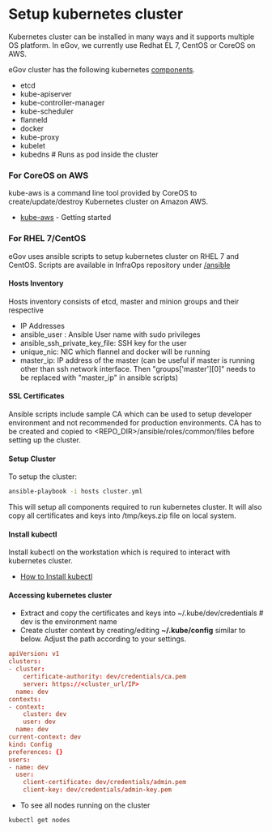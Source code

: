 # Setup kubernetes cluster

Kubernetes cluster can be installed in many ways and it supports multiple OS platform.
In eGov, we currently use Redhat EL 7, CentOS or CoreOS on AWS.

eGov cluster has the following kubernetes [components](https://kubernetes.io/docs/concepts/overview/components/).

* etcd					
* kube-apiserver
* kube-controller-manager
* kube-scheduler
* flanneld
* docker
* kube-proxy
* kubelet
* kubedns  # Runs as pod inside the cluster

### For CoreOS on AWS

kube-aws is a command line tool provided by CoreOS to create/update/destroy Kubernetes cluster on Amazon AWS.

* [kube-aws](https://kubernetes-incubator.github.io/kube-aws/getting-started/) - Getting started

### For RHEL 7/CentOS

eGov uses ansible scripts to setup kubernetes cluster on RHEL 7 and CentOS. Scripts are available in InfraOps repository under [/ansible](https://github.com/egovernments/eGov-infraOps/tree/master/ansible)


#### Hosts Inventory

Hosts inventory consists of etcd, master and minion groups and their respective

* IP Addresses
* ansible_user : Ansible User name with sudo privileges
* ansible_ssh_private_key_file: SSH key for the user
* unique_nic: NIC which flannel and docker will be running
* master_ip: IP address of the master (can be useful if master is running other than ssh network interface. Then "groups['master'][0]" needs to be replaced with "master_ip" in ansible scripts)

#### SSL Certificates

Ansible scripts include sample CA which can be used to setup developer environment and not recommended for production environments. CA has to be created and copied to \<REPO_DIR\>/ansible/roles/common/files before setting up the cluster.

####  Setup Cluster

To setup the cluster:

```sh
ansible-playbook -i hosts cluster.yml
```

This will setup all components required to run kubernetes cluster. It will also copy all certificates and keys into /tmp/keys.zip file on local system.

#### Install kubectl

Install kubectl on the workstation which is required to interact with kubernetes cluster.

* [How to Install kubectl](https://kubernetes.io/docs/tasks/tools/install-kubectl/)


#### Accessing kubernetes cluster

* Extract and copy the certificates and keys into ~/.kube/dev/credentials        # dev is the environment name
* Create cluster context by creating/editing **~/.kube/config** similar to below. Adjust the path according to your settings.

```conf
apiVersion: v1
clusters:
- cluster:
    certificate-authority: dev/credentials/ca.pem
    server: https://<cluster_url/IP>
  name: dev
contexts:
- context:
    cluster: dev
    user: dev
  name: dev
current-context: dev
kind: Config
preferences: {}
users:
- name: dev
  user:
    client-certificate: dev/credentials/admin.pem
    client-key: dev/credentials/admin-key.pem
```

* To see all nodes running on the cluster
```sh
kubectl get nodes
```
